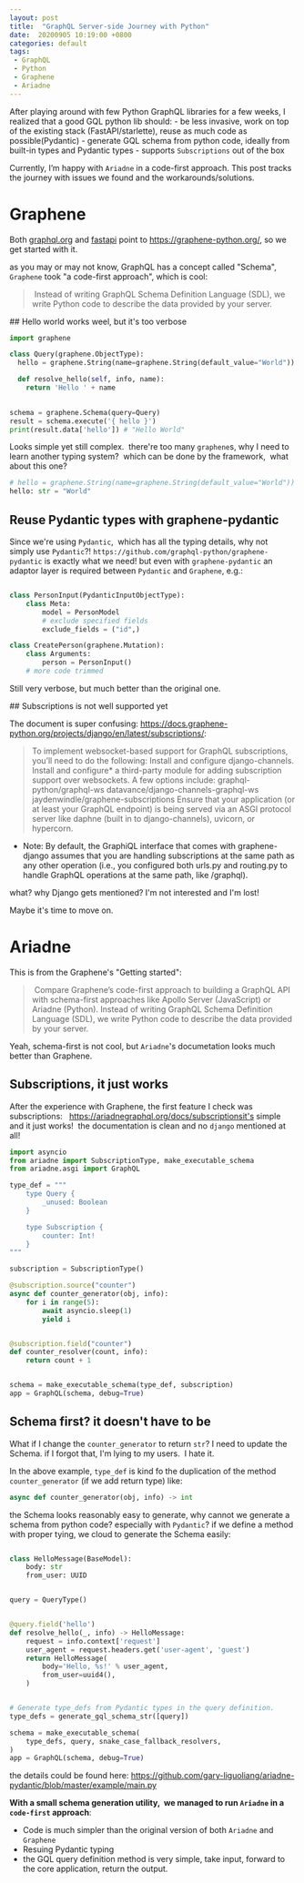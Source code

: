```yaml
---
layout: post
title:  "GraphQL Server-side Journey with Python"
date:  20200905 10:19:00 +0800
categories: default
tags:
 - GraphQL
 - Python
 - Graphene
 - Ariadne
---
```


After playing around with few Python GraphQL libraries for a few weeks,  I realized that a good GQL python lib should:
    - be less invasive, work on top of the existing stack (FastAPI/starlette), reuse as much code as possible(Pydantic)
    - generate GQL schema from python code, ideally from built-in types and Pydantic types
    - supports `Subscriptions` out of the box


Currently, I’m happy with `Ariadne` in a code-first approach.  This post tracks the journey with issues we found and the workarounds/solutions.


# Graphene

Both [graphql.org](https://graphql.org/code/#python) and [fastapi](https://fastapi.tiangolo.com/advanced/graphql/) point to https://graphene-python.org/, so we get started with it. 

as you may or may not know, GraphQL has a concept called "Schema",  `Graphene` took "a code-first approach", which is cool:  

> Instead of writing GraphQL Schema Definition Language (SDL), we write Python code to describe the data provided by your server.


## Hello world works weel, but it's too verbose

```python
import graphene

class Query(graphene.ObjectType):
  hello = graphene.String(name=graphene.String(default_value="World"))

  def resolve_hello(self, info, name):
    return 'Hello ' + name
  

schema = graphene.Schema(query=Query)
result = schema.execute('{ hello }')
print(result.data['hello']) # "Hello World"
```

Looks simple yet still complex.  there're too many `graphene`s, why I need to learn another typing system?  which can be done by the framework,  what about this one? 

```python
# hello = graphene.String(name=graphene.String(default_value="World"))
hello: str = "World" 
```

## Reuse Pydantic types with graphene-pydantic

Since we're using `Pydantic`,  which has all the typing details, why not simply use `Pydantic`?! `https://github.com/graphql-python/graphene-pydantic` is exactly what we need! but even with `graphene-pydantic` an adaptor layer is required between `Pydantic` and `Graphene`, e.g.: 

```python

class PersonInput(PydanticInputObjectType):
    class Meta:
        model = PersonModel
        # exclude specified fields
        exclude_fields = ("id",)

class CreatePerson(graphene.Mutation):
    class Arguments:
        person = PersonInput()
    # more code trimmed
```

Still very verbose, but much better than the original one. 


## Subscriptions is not well supported yet

The document is super confusing: https://docs.graphene-python.org/projects/django/en/latest/subscriptions/:
>  To implement websocket-based support for GraphQL subscriptions, you’ll need to do the following:
Install and configure django-channels.
Install and configure* a third-party module for adding subscription support over websockets. A few options include:
graphql-python/graphql-ws
datavance/django-channels-graphql-ws
jaydenwindle/graphene-subscriptions
Ensure that your application (or at least your GraphQL endpoint) is being served via an ASGI protocol server like daphne (built in to django-channels), uvicorn, or hypercorn.
* Note: By default, the GraphiQL interface that comes with graphene-django assumes that you are handling subscriptions at the same path as any other operation (i.e., you configured both urls.py and routing.py to handle GraphQL operations at the same path, like /graphql).

what? why Django gets mentioned? I'm not interested and I'm lost!


Maybe it's time to move on. 


# Ariadne

This is from the Graphene's "Getting started": 

> Compare Graphene’s code-first approach to building a GraphQL API with schema-first approaches like Apollo Server (JavaScript) or Ariadne (Python). Instead of writing GraphQL Schema Definition Language (SDL), we write Python code to describe the data provided by your server.


Yeah, schema-first is not cool, but `Ariadne`'s documetation looks much better than Graphene.

## Subscriptions, it just works

After the experience with Graphene, the first feature I check was subscriptions:   https://ariadnegraphql.org/docs/subscriptionsit's simple and it just works!  the documentation is clean and no `django` mentioned at all!

```python
import asyncio
from ariadne import SubscriptionType, make_executable_schema
from ariadne.asgi import GraphQL

type_def = """
    type Query {
        _unused: Boolean
    }

    type Subscription {
        counter: Int!
    }
"""

subscription = SubscriptionType()

@subscription.source("counter")
async def counter_generator(obj, info):
    for i in range(5):
        await asyncio.sleep(1)
        yield i


@subscription.field("counter")
def counter_resolver(count, info):
    return count + 1


schema = make_executable_schema(type_def, subscription)
app = GraphQL(schema, debug=True)
```

## Schema first? it doesn't have to be

What if I change the `counter_generator` to return `str`? I need to update the Schema. if I forgot that, I'm lying to my users.  I hate it. 


In the above example, `type_def` is kind fo the duplication of the method `counter_generator` (if we add return type) like: 

```python
async def counter_generator(obj, info) -> int
```

the Schema looks reasonably easy to generate, why cannot we generate a schema from python code? especially with `Pydantic`?
if we define a method with proper tying, we cloud to generate the Schema easily: 
```python

class HelloMessage(BaseModel):
    body: str
    from_user: UUID


query = QueryType()


@query.field('hello')
def resolve_hello(_, info) -> HelloMessage:
    request = info.context['request']
    user_agent = request.headers.get('user-agent', 'guest')
    return HelloMessage(
        body='Hello, %s!' % user_agent,
        from_user=uuid4(),
    )


# Generate type_defs from Pydantic types in the query definition.
type_defs = generate_gql_schema_str([query])

schema = make_executable_schema(
    type_defs, query, snake_case_fallback_resolvers,
)
app = GraphQL(schema, debug=True)
```

the details could be found here: https://github.com/gary-liguoliang/ariadne-pydantic/blob/master/example/main.py


**With a small schema generation utility,  we managed to run `Ariadne` in a `code-first` approach**: 
 - Code is much simpler than the original version of both `Ariadne` and `Graphene` 
 - Resuing Pydantic typing 
 - the GQL query definition method is very simple, take input, forward to the core application, return the output. 
